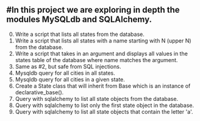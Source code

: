 #In this project we are exploring in depth the modules MySQLdb and SQLAlchemy.
---
0. Write a script that lists all states from the database.
1. Write a script that lists all states with a name starting with N (upper N) from the database.
2. Write a script that takes in an argument and displays all values in the states table of the database where name matches the argument.
3. Same as #2, but safe from SQL injections.
4. Mysqldb query for all cities in all states.
5. Mysqldb query for all cities in a given state.
6. Create a State class that will inherit from Base which is an instance of declarative_base().
7. Query with sqlalchemy to list all state objects from the database.
8. Query with sqlalchemy to list only the first state object in the database.
9. Query with sqlalchemy to list all state objects that contain the letter 'a'.